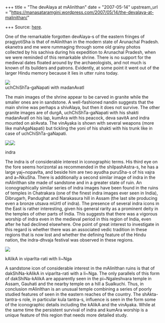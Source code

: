 +++
title = "The devAlaya at mAlinIthan"
date = "2007-05-14"
upstream_url = "https://manasataramgini.wordpress.com/2007/05/14/the-devalaya-at-malinithan/"

+++
Source: [here](https://manasataramgini.wordpress.com/2007/05/14/the-devalaya-at-malinithan/).

One of the remarkable forgotten devAlaya-s of the eastern fringes of
pragjyotiSha is that of mAlinIthan in the modern state of Arunachal
Pradesh. ekanetra and me were rummaging through some old grainy photos
collected by his sachiva during his expedition to Arunachal Pradesh,
when we were reminded of this remarkable shrine. There is no support for
the medieval dates floated around by the archaeologists, and not much is
known of its builders and patrons. Evidently, at some point it went out
of the larger Hindu memory because it lies in utter ruins today.

[![](https://i1.wp.com/bp1.blogger.com/_ZhvcTTaaD_4/RkgB149MdVI/AAAAAAAAAJM/5D_L2Ut9YMQ/s320/mahagaNapati.jpg)](http://bp1.blogger.com/_ZhvcTTaaD_4/RkgB149MdVI/AAAAAAAAAJM/5D_L2Ut9YMQ/s1600-h/mahagaNapati.jpg)  
uchChiShTa-gaNapati with madanAvatI

The main images of the shrine appear to be carved in granite while the
smaller ones are in sandstone. A well-fashioned nandin suggests that the
main shrine was perhaps a shivAlaya, but then it does not survive. The
other granite images are of durgA, uchChiShTa-gaNapati with his shakti
madanAvatI on his lap, kumAra with his peacock, deva savitA and indra
mounted on airAvata. The vinAyaka is shown with several weapons (more
like mahAgaNapati) but tickling the yoni of his shakti with his trunk
like in case of uchChiShTa-gaNapati.

[![](https://i2.wp.com/bp3.blogger.com/_ZhvcTTaaD_4/RkgB1Y9MdSI/AAAAAAAAAI0/G8YmpGvj57w/s320/indra_malinithan1.jpg)](http://bp3.blogger.com/_ZhvcTTaaD_4/RkgB1Y9MdSI/AAAAAAAAAI0/G8YmpGvj57w/s1600-h/indra_malinithan1.jpg)[![](https://i0.wp.com/bp0.blogger.com/_ZhvcTTaaD_4/RkgB1o9MdTI/AAAAAAAAAI8/kigeqqlYYws/s320/indra_malinithan2.jpg)](http://bp0.blogger.com/_ZhvcTTaaD_4/RkgB1o9MdTI/AAAAAAAAAI8/kigeqqlYYws/s1600-h/indra_malinithan2.jpg)

indra

The indra is of considerable interest in iconographic terms. His third
eye on the fore seems horizontal as recommended in the shilpashAstra-s,
he has a large yaj\~nopavIta, and beside him are two ayudha puruSha-s of
his vajra and a\~NkuSha. There is additionally a second similar image of
indra in the mAlinIthan site made of sandstone and in a greater state of
ruin. An iconographically similar series of indra images have been found
in the ruins of temples in Chatrakara (one of the finest indra images
ever seen in India), Dibrugarh, Pandughat and Narakasura hill in Assam
(the last site producing even a bronze utsava mUrtI of indra). The
presence of several indra icons in the East is rather interesting, given
his general rarity as a prominent deity in the temples of other parts of
India. This suggests that there was a vigorous worship of indra even in
the medieval period in this region of India, even after he had declined
elsewhere. One point of great interest to investigate in this regard is
whether there was an associated vedic tradition in these regions that is
now lost and whether the defining feature of the Hindu nation, the
indra-dhvaja festival was observed in these regions.

[![](https://i0.wp.com/bp0.blogger.com/_ZhvcTTaaD_4/RkgB1o9MdUI/AAAAAAAAAJE/LdHr1YEafYg/s320/viparIta_ratI.jpg)](http://bp0.blogger.com/_ZhvcTTaaD_4/RkgB1o9MdUI/AAAAAAAAAJE/LdHr1YEafYg/s1600-h/viparIta_ratI.jpg)

kAlikA in viparIta-rati with li\~Nga

A sandstone icon of considerable interest in the mAlinIthan ruins is
that of dakShiNa-kAlikA in viparIta-rati with a li\~Nga. The only
parallels of this form of dakShiNa-kAlikA are apparently seen in the
pi\~Ngaleshvara temple in Assam, Gauhati and the nearby temple on a hill
a Sualkuchi. Thus, in conclusion mAlinIthan is an unusual temple
combining a series of poorly studied features of seen in the eastern
reaches of the country. The shAkta-tantra-s role, in particular kula
tantra-s, influence is seen in the form some of the iconographic details
including the kAlikA and the vinAyaka. While at the same time the
persistent survival of indra and kumAra worship is a unique feature of
this region that needs more detailed study.

